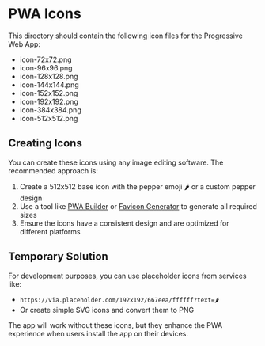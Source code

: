 # PWA Icons

This directory should contain the following icon files for the Progressive Web App:

- icon-72x72.png
- icon-96x96.png
- icon-128x128.png
- icon-144x144.png
- icon-152x152.png
- icon-192x192.png
- icon-384x384.png
- icon-512x512.png

## Creating Icons

You can create these icons using any image editing software. The recommended approach is:

1. Create a 512x512 base icon with the pepper emoji 🌶️ or a custom pepper design
2. Use a tool like [PWA Builder](https://www.pwabuilder.com/) or [Favicon Generator](https://realfavicongenerator.net/) to generate all required sizes
3. Ensure the icons have a consistent design and are optimized for different platforms

## Temporary Solution

For development purposes, you can use placeholder icons from services like:
- `https://via.placeholder.com/192x192/667eea/ffffff?text=🌶️`
- Or create simple SVG icons and convert them to PNG

The app will work without these icons, but they enhance the PWA experience when users install the app on their devices.
